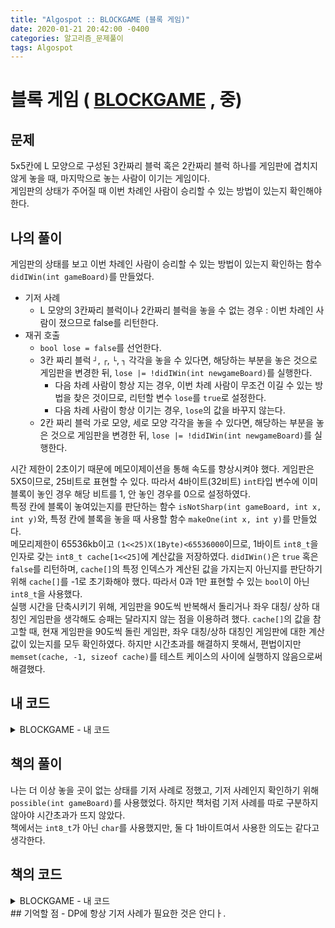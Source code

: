 ```yaml
---
title: "Algospot :: BLOCKGAME (블록 게임)"
date: 2020-01-21 20:42:00 -0400
categories: 알고리즘_문제풀이 
tags: Algospot
---
```


# 블록 게임 ( [BLOCKGAME](https://algospot.com/judge/problem/read/BLOCKGAME) , 중)

## 문제
5x5칸에 L 모양으로 구성된 3칸짜리 블럭 혹은 2칸짜리 블럭 하나를 게임판에 겹치지 않게 놓을 때, 마지막으로 놓는 사람이 이기는 게임이다.  
게임판의 상태가 주어질 때 이번 차례인 사람이 승리할 수 있는 방법이 있는지 확인해야 한다.  

## 나의 풀이
게임판의 상태를 보고 이번 차례인 사람이 승리할 수 있는 방법이 있는지 확인하는 함수 `didIWin(int gameBoard)`를 만들었다.
- 기저 사례
  - L 모양의 3칸짜리 블럭이나 2칸짜리 블럭을 놓을 수 없는 경우 : 이번 차례인 사람이 졌으므로 false를 리턴한다.
- 재귀 호출
  - `bool lose = false`를 선언한다.
  - 3칸 짜리 블럭 `┘`, `┌`, `└`, `┐` 각각을 놓을 수 있다면, 해당하는 부분을 놓은 것으로 게임판을 변경한 뒤, `lose |= !didIWin(int newgameBoard)`를 실행한다.
    - 다음 차례 사람이 항상 지는 경우, 이번 차례 사람이 무조건 이길 수 있는 방법을 찾은 것이므로, 리턴할 변수 `lose`를 `true`로 설정한다. 
    - 다음 차례 사람이 항상 이기는 경우, `lose`의 값을 바꾸지 않는다.
  - 2칸 짜리 블럭 가로 모양, 세로 모양 각각을 놓을 수 있다면, 해당하는 부분을 놓은 것으로 게임판을 변경한 뒤, `lose |= !didIWin(int newgameBoard)`를 실행한다.
  
시간 제한이 2초이기 때문에 메모이제이션을 통해 속도를 향상시켜야 했다. 게임판은 5X5이므로, 25비트로 표현할 수 있다. 따라서 4바이트(32비트) `int`타입 변수에 이미 블록이 놓인 경우 해당 비트를 1, 안 놓인 경우를 0으로 설정하였다.  
특정 칸에 블록이 놓여있는지를 판단하는 함수 `isNotSharp(int gameBoard, int x, int y)`와, 특정 칸에 블록을 놓을 때 사용할 함수 `makeOne(int x, int y)`를 만들었다.  
메모리제한이 65536kb이고 `(1<<25)X(1Byte)<65536000`이므로, 1바이트 `int8_t`을 인자로 갖는 `int8_t cache[1<<25]`에 계산값을 저장하였다. `didIWin()`은 `true` 혹은 `false`를 리턴하며, `cache[]`의 특정 인덱스가 계산된 값을 가지는지 아닌지를 판단하기 위해 `cache[]`를 -1로 초기화해야 했다. 따라서 0과 1만 표현할 수 있는 `bool`이 아닌 `int8_t`을 사용했다.  
실행 시간을 단축시키기 위해, 게임판을 90도씩 반복해서 돌리거나 좌우 대칭/ 상하 대칭인 게임판을 생각해도 승패는 달라지지 않는 점을 이용하려 했다. `cache[]`의 값을 참고할 때, 현재 게임판을 90도씩 돌린 게임판, 좌우 대칭/상하 대칭인 게임판에 대한 계산값이 있는지를 모두 확인하였다. 하지만 시간초과를 해결하지 못해서, 편법이지만 `memset(cache, -1, sizeof cache)`를 테스트 케이스의 사이에 실행하지 않음으로써 해결했다.

## 내 코드

<details>
<summary>BLOCKGAME - 내 코드</summary>
<div markdown="1">

```
#include <stdio.h>
#include <string.h>
#include <iostream>
#include <utility>
#include <vector>
#include <algorithm>
#include <climits>
#include <string>
#include <list>
#include <bitset>

#ifdef _MSC_VER
#define _CRT_SCURE_NO_WARNINGS
#endif

using namespace std;
vector<string> board;
int8_t cache[1 << 25];
int getIndex(int gameBoard);
bool didIWin(int gameBoard);
bool possible(int gameBoard);
int main()
{
    ios::sync_with_stdio(false);
    cin.tie(NULL);
    int iters;
    cin >> iters;
    memset(cache, -1, sizeof cache);
    for (int i = 0; i < iters; i++)
    {
        
        
        board.clear();        
        int startBoard = 0;
        for (int x = 0; x < 5; x++)
        {
            string temp;
            cin >> temp;
            board.push_back(temp);
            for (int y = 0; y < 5; y++)
            {
                startBoard *= 2;
                if (board.back()[y] == '#')
                    startBoard+=1;
            }
            
        }
        cout << (didIWin(startBoard) ? "WINNING" : "LOSING") << endl;
    }
    return 0;
}

bool isNotSharp(int gameBoard, int x, int y)
{
    return (gameBoard & (1 << (5 * (4 - x) + 4 - y))) == 0;
}
int makeOne(int x, int y)
{
    return (1 << (5 * (4 - x) + (4 - y)));
}

bool didIWin(int gameBoard)
{


    if (!possible(gameBoard))
    {
        return false;
    }
    int8_t &ret = cache[getIndex(gameBoard)];
    if (ret != -1)
    {
        return ret == 1 ? true : false;
    }
    bool lose = false;
    for (int x = 0; x < 5; x++)
    {
        if(lose) break;
        for (int y = 0; y < 5; y++)
        {
            if(lose) break;
            if (y < 4)
            {
                if (isNotSharp(gameBoard, x, y) && isNotSharp(gameBoard, x, y + 1))
                {
                    int newGameBoard = (gameBoard | makeOne(x, y) | makeOne(x, y + 1));
                    if (!lose && x < 4 && isNotSharp(gameBoard, x + 1, y))
                        lose |= !didIWin(newGameBoard | makeOne(x + 1, y));
                    if (!lose && x < 4 && isNotSharp(gameBoard, x + 1, y + 1))
                        lose |= !didIWin(newGameBoard | makeOne(x + 1, y + 1));
                    if (!lose && x > 0 && isNotSharp(gameBoard, x - 1, y + 1))
                        lose |= !didIWin(newGameBoard | makeOne(x - 1, y + 1));
                    if (!lose && x > 0 && isNotSharp(gameBoard, x - 1, y))
                        lose |= !didIWin(newGameBoard | makeOne(x - 1, y));

                    lose |= !didIWin(newGameBoard);
                }
            }
            if (x < 4)
            {
                if (!lose && isNotSharp(gameBoard, x, y) && isNotSharp(gameBoard, x + 1, y))
                {
                    lose |= !didIWin(gameBoard | makeOne(x, y) | makeOne(x + 1, y));
                }
            }
        }
    }
    ret = lose ? 1 : 0;
    return lose;
}

int getIndex(int gameBoard)
{
    int index = 0;
    for (int i = 0; i < 5; i++)
    {
        for (int j = 0; j < 5; j++)
        {
            index *= 2;
            index += isNotSharp(gameBoard, i, j) ? 0 : 1;
        }
    }
    return index;
}

bool possible(int gameBoard)
{
    bool lose = false;
    for (int x = 0; x < 5; x++)
    {
        for (int y = 0; y < 5; y++)
        {
            if (y < 4)
            {
                if (isNotSharp(gameBoard, x, y) && isNotSharp(gameBoard, x, y + 1))
                {
                    lose = true;
                    return true;
                }
            }
            if (x < 4)
            {
                if (isNotSharp(gameBoard, x, y) && isNotSharp(gameBoard, x+1, y))
                {
                    lose = true;
                    return true;
                }
            }
        }
    }
    return lose;
}

```  

</div>
</details>  
  

## 책의 풀이
나는 더 이상 놓을 곳이 없는 상태를 기저 사례로 정했고, 기저 사례인지 확인하기 위해 `possible(int gameBoard)`를 사용했었다. 하지만 책처럼 기저 사례를 따로 구분하지 않아야 시간초과가 뜨지 않았다.  
책에서는 `int8_t`가 아닌 `char`를 사용했지만, 둘 다 1바이트여서 사용한 의도는 같다고 생각한다.  


## 책의 코드

<details>
<summary>BLOCKGAME - 내 코드</summary>
<div markdown="1">

```
#include <stdio.h>
#include <string.h>
#include <iostream>
#include <utility>
#include <vector>
#include <algorithm>
#include <climits>
#include <string>
#include <list>
#include <bitset>

#ifdef _MSC_VER
#define _CRT_SCURE_NO_WARNINGS
#endif

using namespace std;
vector<string> board;
int8_t cache[1 << 25];
int getIndex(int gameBoard);
bool didIWin(int gameBoard);
int main()
{
    ios::sync_with_stdio(false);
    cin.tie(NULL);
    int iters;
    cin >> iters;
    
    for (int i = 0; i < iters; i++)
    {
        memset(cache, -1, sizeof cache);
        
        board.clear();        
        int startBoard = 0;
        for (int x = 0; x < 5; x++)
        {
            string temp;
            cin >> temp;
            board.push_back(temp);
            for (int y = 0; y < 5; y++)
            {
                startBoard *= 2;
                if (board.back()[y] == '#')
                    startBoard+=1;
            }
            
        }
        cout << (didIWin(startBoard) ? "WINNING" : "LOSING") << endl;
    }
    return 0;
}

bool isNotSharp(int gameBoard, int x, int y)
{
    return (gameBoard & (1 << (5 * (4 - x) + 4 - y))) == 0;
}
int makeOne(int x, int y)
{
    return (1 << (5 * (4 - x) + (4 - y)));
}

bool didIWin(int gameBoard)
{

    int8_t &ret = cache[getIndex(gameBoard)];
    if (ret != -1)
    {
        return ret == 1 ? true : false;
    }
    bool lose = false;
    for (int x = 0; x < 5; x++)
    {
        if(lose) break;
        for (int y = 0; y < 5; y++)
        {
            if(lose) break;
            if (y < 4)
            {
                if (isNotSharp(gameBoard, x, y) && isNotSharp(gameBoard, x, y + 1))
                {
                    int newGameBoard = (gameBoard | makeOne(x, y) | makeOne(x, y + 1));
                    if (!lose && x < 4 && isNotSharp(gameBoard, x + 1, y))
                        lose |= !didIWin(newGameBoard | makeOne(x + 1, y));
                    if (!lose && x < 4 && isNotSharp(gameBoard, x + 1, y + 1))
                        lose |= !didIWin(newGameBoard | makeOne(x + 1, y + 1));
                    if (!lose && x > 0 && isNotSharp(gameBoard, x - 1, y + 1))
                        lose |= !didIWin(newGameBoard | makeOne(x - 1, y + 1));
                    if (!lose && x > 0 && isNotSharp(gameBoard, x - 1, y))
                        lose |= !didIWin(newGameBoard | makeOne(x - 1, y));

                    lose |= !didIWin(newGameBoard);
                }
            }
            if (x < 4)
            {
                if (!lose && isNotSharp(gameBoard, x, y) && isNotSharp(gameBoard, x + 1, y))
                {
                    lose |= !didIWin(gameBoard | makeOne(x, y) | makeOne(x + 1, y));
                }
            }
        }
    }
    ret = lose ? 1 : 0;
    return lose;
}

int getIndex(int gameBoard)
{
    int index = 0;
    for (int i = 0; i < 5; i++)
    {
        for (int j = 0; j < 5; j++)
        {
            index *= 2;
            index += isNotSharp(gameBoard, i, j) ? 0 : 1;
        }
    }
    return index;
}
```  

</div>
</details>  
## 기억할 점
- DP에 항상 기저 사례가 필요한 것은 안디ㅏ.
